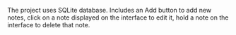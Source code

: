 The project uses SQLite database. Includes an Add button to add new notes, click on a note displayed on the interface to edit it, hold a note on the interface to delete that note.
